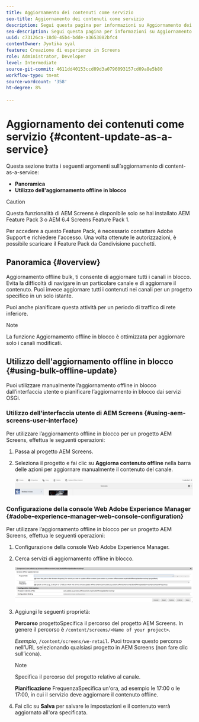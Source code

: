 ```yaml
---
title: Aggiornamento dei contenuti come servizio
seo-title: Aggiornamento dei contenuti come servizio
description: Segui questa pagina per informazioni su Aggiornamento dei contenuti come servizio.
seo-description: Segui questa pagina per informazioni su Aggiornamento dei contenuti come servizio.
uuid: c73126ca-18d0-45b4-bdde-a3653082bfc4
contentOwner: Jyotika syal
feature: Creazione di esperienze in Screens
role: Administrator, Developer
level: Intermediate
source-git-commit: 4611dd40153ccd09d3a0796093157cd09a8e5b80
workflow-type: tm+mt
source-wordcount: '358'
ht-degree: 8%

---
```



# Aggiornamento dei contenuti come servizio {#content-update-as-a-service}

Questa sezione tratta i seguenti argomenti sull’aggiornamento di content-as-a-service:

* **Panoramica**
* **Utilizzo dell&#39;aggiornamento offline in blocco**

>[!CAUTION]
>
>Questa funzionalità di AEM Screens è disponibile solo se hai installato AEM Feature Pack 3 o AEM 6.4 Screens Feature Pack 1.
>
>Per accedere a questo Feature Pack, è necessario contattare Adobe Support e richiedere l&#39;accesso. Una volta ottenute le autorizzazioni, è possibile scaricare il Feature Pack da Condivisione pacchetti.

## Panoramica {#overview}

Aggiornamento offline bulk, ti consente di aggiornare tutti i canali in blocco. Evita la difficoltà di navigare in un particolare canale e di aggiornare il contenuto. Puoi invece aggiornare tutti i contenuti nei canali per un progetto specifico in un solo istante.

Puoi anche pianificare questa attività per un periodo di traffico di rete inferiore.

>[!NOTE]
>
>La funzione Aggiornamento offline in blocco è ottimizzata per aggiornare solo i canali modificati.

## Utilizzo dell&#39;aggiornamento offline in blocco {#using-bulk-offline-update}

Puoi utilizzare manualmente l’aggiornamento offline in blocco dall’interfaccia utente o pianificare l’aggiornamento in blocco dai servizi OSGi.

### Utilizzo dell&#39;interfaccia utente di AEM Screens {#using-aem-screens-user-interface}

Per utilizzare l’aggiornamento offline in blocco per un progetto AEM Screens, effettua le seguenti operazioni:

1. Passa al progetto AEM Screens.
1. Seleziona il progetto e fai clic su **Aggiorna contenuto offline** nella barra delle azioni per aggiornare manualmente il contenuto del canale.

   ![screen_shot_2018-04-24at122256pm](assets/screen_shot_2018-04-24at122256pm.png)

### Configurazione della console Web Adobe Experience Manager {#adobe-experience-manager-web-console-configuration}

Per utilizzare l’aggiornamento offline in blocco per un progetto AEM Screens, effettua le seguenti operazioni:

1. Configurazione della console Web Adobe Experience Manager.
1. Cerca servizi di aggiornamento offline in blocco.

   ![screen_shot_2018-04-24at121428pm](assets/screen_shot_2018-04-24at121428pm.png)

1. Aggiungi le seguenti proprietà:

   **Percorso** progettoSpecifica il percorso del progetto AEM Screens. In genere il percorso è `/content/screens/<Name of your project>`.

   *Esempio*, `/content/screens/we-retail`. Puoi trovare questo percorso nell’URL selezionando qualsiasi progetto in AEM Screens (non fare clic sull’icona).

   >[!NOTE]
   >
   >Specifica il percorso del progetto relativo al canale.

   **Pianificazione** FrequenzaSpecifica un&#39;ora, ad esempio le 17:00 o le 17:00, in cui il servizio deve aggiornare il contenuto offline.

1. Fai clic su **Salva** per salvare le impostazioni e il contenuto verrà aggiornato all&#39;ora specificata.

